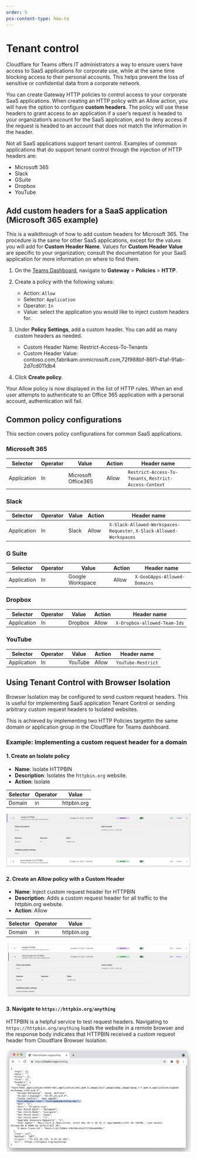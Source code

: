 ```yaml
---
order: 5
pcx-content-type: how-to
---
```


# Tenant control

Cloudflare for Teams offers IT administrators a way to ensure users have access to SaaS applications for corporate use, while at the same time blocking access to their personal accounts. This helps prevent the loss of sensitive or confidential data from a corporate network.

You can create Gateway HTTP policies to control access to your corporate SaaS applications. When creating an HTTP policy with an Allow action, you will have the option to configure **custom headers**. The policy will use these headers to grant access to an application if a user’s request is headed to your organization’s account for the SaaS application, and to deny access if the request is headed to an account that does not match the information in the header.

Not all SaaS applications support tenant control. Examples of common applications that do support tenant control through the injection of HTTP headers are:

* Microsoft 365
* Slack
* GSuite
* Dropbox
* YouTube

## Add custom headers for a SaaS application (Microsoft 365 example)

This is a walkthrough of how to add custom headers for Microsoft 365. The procedure is the same for other SaaS applications, except for the values you will add for **Custom Header Name**. Values for **Custom Header Value** are specific to your organization; consult the documentation for your SaaS application for more information on where to find them.

1. On the [Teams Dashboard](https://dash.teams.cloudflare.com), navigate to **Gateway** > **Policies** > **HTTP**.
1. Create a policy with the following values:
    * Action: `Allow`
    * Selector: `Application`
    * Operator: `In`
    * Value: select the application you would like to inject custom headers for.
1. Under **Policy Settings**, add a custom header. You can add as many custom headers as needed.
    * Custom Header Name: Restrict-Access-To-Tenants
    * Custom Header Value: contoso.com,fabrikam.onmicrosoft.com,72f988bf-86f1-41af-91ab-2d7cd011db4

1. Click **Create policy**.

Your Allow policy is now displayed in the list of HTTP rules. When an end user attempts to authenticate to an Office 365 application with a personal account, authentication will fail.

## Common policy configurations 

This section covers policy configurations for common SaaS applications. 

### Microsoft 365

<TableWrap>

| Selector | Operator | Value | Action | Header name |
| -- | -- | -- | -- | -- |
| Application | In | Microsoft Office365 | Allow | `Restrict-Access-To-Tenants`, `Restrict-Access-Context` |

</TableWrap>

### Slack

<TableWrap>

| Selector | Operator | Value | Action | Header name |
| -- | -- | -- | -- | -- |
| Application | In | Slack | Allow | `X-Slack-Allowed-Workspaces-Requester`, `X-Slack-Allowed-Workspaces` | 

</TableWrap>

### G Suite

<TableWrap>

| Selector | Operator | Value | Action | Header name |
| -- | -- | -- | -- | -- |
| Application | In | Google Workspace | Allow | `X-GooGApps-Allowed-Domains` |

</TableWrap>

### Dropbox

<TableWrap>

| Selector | Operator | Value | Action | Header name |
| -- | -- | -- | -- | -- |
| Application | In | Dropbox | Allow | `X-Dropbox-allowed-Team-Ids` |

</TableWrap>

### YouTube

<TableWrap>

| Selector | Operator | Value | Action | Header name |
| -- | -- | -- | -- | -- |
| Application | In | YouTube | Allow | `YouTube-Restrict` |

</TableWrap>

## Using Tenant Control with Browser Isolation

Browser Isolation may be configured to send custom request headers. This is useful for implementing SaaS application Tenant Control or sending arbitrary custom request headers to Isolated websites.

This is achieved by implementing two HTTP Policies targettin the same domain or application group in the Cloudflare for Teams dashboard.

### Example: Implementing a custom request header for a domain

#### 1. Create an Isolate policy

* **Name**: Isolate HTTPBIN
* **Description**: Isolates the h`ttpbin.org` website.
* **Action**: Isolate

| Selector | Operator | Value |
| -- | -- | -- |
| Domain | in | httpbin.org |

  ![Isolate policy](../../../static/documentation/policies/httpbin-policy-1.png)


#### 2. Create an Allow policy with a Custom Header

* **Name**: Inject custom request header for HTTPBIN
* **Description**: Adds a custom request header for all traffic to the httpbin.org website.
* **Action**: Allow

| Selector | Operator | Value |
| -- | -- | -- |
| Domain | in | httpbin.org |

  ![Allow policy](../../../static/documentation/policies/httpbin-policy.png)

#### 3. Navigate to `https://httpbin.org/anything`

HTTPBIN is a helpful service to test request headers. Navigating to `https://httpbin.org/anything` loads the website in a remote browser and the response body indicates that HTTPBIN received a custom request header from Cloudflare Browser Isolation.

  ![httpbin](../../../static/documentation/policies/httpbin.png)
